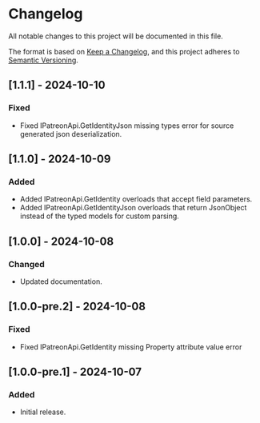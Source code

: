 # Changelog

All notable changes to this project will be documented in this file.

The format is based on [Keep a Changelog](https://keepachangelog.com/en/1.1.0/),
and this project adheres to [Semantic Versioning](https://semver.org/spec/v2.0.0.html).

## [1.1.1] - 2024-10-10
### Fixed
- Fixed IPatreonApi.GetIdentityJson missing types error for source generated json deserialization.

## [1.1.0] - 2024-10-09
### Added
- Added IPatreonApi.GetIdentity overloads that accept field parameters.
- Added IPatreonApi.GetIdentityJson overloads that return JsonObject instead of the typed models for custom parsing.

## [1.0.0] - 2024-10-08
### Changed
- Updated documentation.

## [1.0.0-pre.2] - 2024-10-08
### Fixed
- Fixed IPatreonApi.GetIdentity missing Property attribute value error

## [1.0.0-pre.1] - 2024-10-07
### Added
- Initial release.
